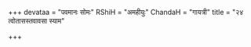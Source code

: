 +++
devataa = "पवमानः सोमः"
RShiH = "अमहीयुः"
ChandaH = "गायत्री"
title = "२४ त्वोतासस्तवावसा स्याम"

+++
